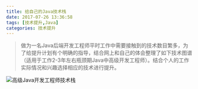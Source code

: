 ```yaml
---
title: 给自己的Java技术栈
date: 2017-07-26 13:36:58
tags: [技术提升,Java]
categories: 技术提升
---
```


>做为一名Java后端开发工程师平时工作中需要接触到的技术数目繁多，为了给提升计划有个明确的指导，结合网上和自己的体会整理了如下技术图谱（适用于工作2-3年左右瓶颈期Java中高级开发工程师）。结合个人的工作实际情况和兴趣选择相应的技术进行提升。

![高级Java开发工程师技术栈](http://upload-images.jianshu.io/upload_images/17354-3be9ee51802958a7.png?imageMogr2/auto-orient/strip%7CimageView2/2/w/1240)